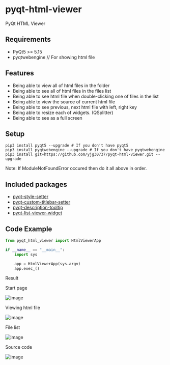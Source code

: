 # pyqt-html-viewer
PyQt HTML Viewer 

## Requirements
* PyQt5 >= 5.15
* pyqtwebengine // For showing html file

## Features
* Being able to view all of html files in the folder
* Being able to see all of html files in the files list
* Being able to see html file when double-clicking one of files in the list 
* Being able to view the source of current html file
* Being able to see previous, next html file with left, right key
* Being able to resize each of widgets. (QSplitter)
* Being able to see as a full screen

## Setup
```
pip3 install pyqt5 --upgrade # If you don't have pyqt5
pip3 install pyqtwebengine --upgrade # If you don't have pyqtwebengine
pip3 install git+https://github.com/yjg30737/pyqt-html-viewer.git --upgrade
```
Note: If ModuleNotFoundError occured then do it all above in order.

## Included packages
* <a href="https://github.com/yjg30737/pyqt-style-setter.git">pyqt-style-setter</a>
* <a href="https://github.com/yjg30737/pyqt-custom-titlebar-setter.git">pyqt-custom-titlebar-setter</a>
* <a href="https://github.com/yjg30737/pyqt-description-tooltip.git">pyqt-description-tooltip</a>
* <a href="https://github.com/yjg30737/pyqt-list-viewer-widget.git">pyqt-list-viewer-widget</a>

## Code Example
```python
from pyqt_html_viewer import HtmlViewerApp

if __name__ == "__main__":
    import sys

    app = HtmlViewerApp(sys.argv)
    app.exec_()
```

Result

Start page

![image](https://user-images.githubusercontent.com/55078043/161404544-2aeccc11-0c1e-4a20-8333-82ff485f25ac.png)

Viewing html file

![image](https://user-images.githubusercontent.com/55078043/161404550-ee106954-8710-4daf-bba2-543eef8df427.png)

File list

![image](https://user-images.githubusercontent.com/55078043/161404557-e65cde1e-fbf6-42d0-bda6-7c295df6b7d1.png)

Source code

![image](https://user-images.githubusercontent.com/55078043/161404573-40aaa9e7-387b-4ee3-9bf6-16ff0c6edd5f.png)
